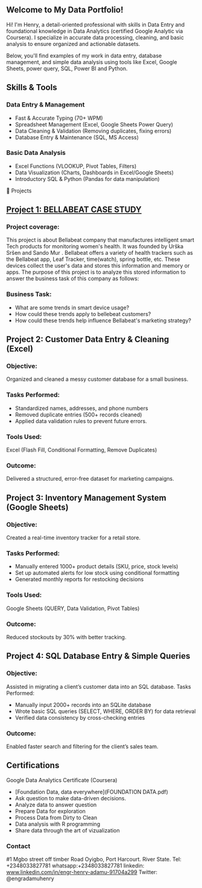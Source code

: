 ## Welcome to My Data Portfolio! 
Hi! I'm Henry, a detail-oriented professional with skills in Data Entry and foundational knowledge in Data Analytics (certified Google Analytic via Coursera). I specialize in accurate data processing, cleaning, and basic analysis to ensure organized and actionable datasets.

Below, you'll find examples of my work in data entry, database management, and simple data analysis using tools like Excel, Google Sheets, power query, SQL, Power BI and Python.

## Skills & Tools
### Data Entry & Management
* Fast & Accurate Typing (70+ WPM) 
* Spreadsheet Management (Excel, Google Sheets Power Query) 
* Data Cleaning & Validation (Removing duplicates, fixing errors) 
* Database Entry & Maintenance (SQL, MS Access)

### Basic Data Analysis 
* Excel Functions (VLOOKUP, Pivot Tables, Filters) 
* Data Visualization (Charts, Dashboards in Excel/Google Sheets) 
* Introductory SQL & Python (Pandas for data manipulation)

📂 Projects

## [Project 1: BELLABEAT CASE STUDY](https://github.com/adamuhenry/Bellabeat-capstone-project)
###  Project coverage:
This project is about Bellabeat company that manufactures intelligent smart Tech products for monitoring women's health. It was founded by Urška Sršen and Sando Mur . 
Bellabeat offers a variety  of health trackers such as the Bellabeat app, Leaf Tracker, time(watch), spring bottle, etc. 
These devices collect the user's data and stores this information and memory or apps. 
The purpose of this project is to analyze this stored information to answer the business task of this company as follows:

### Business Task:
  * What are some trends in smart device usage?
  * How could these trends apply to bellebeat customers?
  * How could these trends help influence Bellabeat's marketing strategy?

## Project 2: Customer Data Entry & Cleaning (Excel)
### Objective: 
Organized and cleaned a messy customer database for a small business. 
### Tasks Performed:
* Standardized names, addresses, and phone numbers
* Removed duplicate entries (500+ records cleaned)
* Applied data validation rules to prevent future errors.
  
### Tools Used: 
Excel (Flash Fill, Conditional Formatting, Remove Duplicates)
### Outcome: 
Delivered a structured, error-free dataset for marketing campaigns.

## Project 3: Inventory Management System (Google Sheets) 
### Objective: 
Created a real-time inventory tracker for a retail store. 
### Tasks Performed:
* Manually entered 1000+ product details (SKU, price, stock levels)
* Set up automated alerts for low stock using conditional formatting
* Generated monthly reports for restocking decisions
### Tools Used: 
Google Sheets (QUERY, Data Validation, Pivot Tables) 
### Outcome: 
Reduced stockouts by 30% with better tracking.

## Project 4: SQL Database Entry & Simple Queries
### Objective: 
Assisted in migrating a client’s customer data into an SQL database. 
Tasks Performed:
* Manually input 2000+ records into an SQLite database
* Wrote basic SQL queries (SELECT, WHERE, ORDER BY) for data retrieval
* Verified data consistency by cross-checking entries
### Outcome: 
Enabled faster search and filtering for the client’s sales team.

## Certifications 
Google Data Analytics Certificate (Coursera)
* [Foundation Data, data everywhere](FOUNDATION DATA.pdf)
* Ask question to make data-driven decisions.
* Analyze data to answer question
* Prepare Data for exploration
* Process Data from Dirty to Clean
* Data analysis with R programming
* Share data through the art of vizualization


### Contact
 #1 Mgbo street off timber Road Oyigbo, Port Harcourt.
 River State.
 Tel: +2348033827781
whatsapp:+2348033827781
linkedin: www.linkedin.com/in/engr-henry-adamu-91704a299
Twitter: @engradamuhenry

